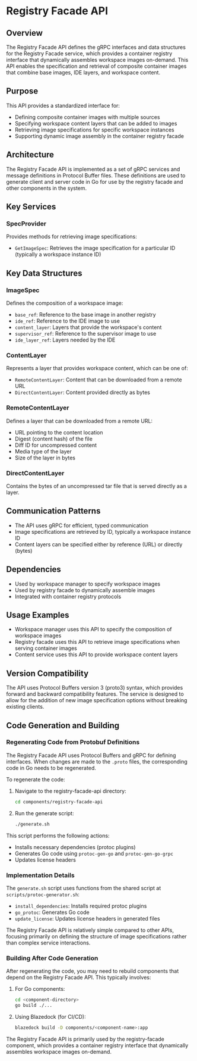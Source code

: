 # Registry Facade API

## Overview
The Registry Facade API defines the gRPC interfaces and data structures for the Registry Facade service, which provides a container registry interface that dynamically assembles workspace images on-demand. This API enables the specification and retrieval of composite container images that combine base images, IDE layers, and workspace content.

## Purpose
This API provides a standardized interface for:
- Defining composite container images with multiple sources
- Specifying workspace content layers that can be added to images
- Retrieving image specifications for specific workspace instances
- Supporting dynamic image assembly in the container registry facade

## Architecture
The Registry Facade API is implemented as a set of gRPC services and message definitions in Protocol Buffer files. These definitions are used to generate client and server code in Go for use by the registry facade and other components in the system.

## Key Services

### SpecProvider
Provides methods for retrieving image specifications:

- `GetImageSpec`: Retrieves the image specification for a particular ID (typically a workspace instance ID)

## Key Data Structures

### ImageSpec
Defines the composition of a workspace image:
- `base_ref`: Reference to the base image in another registry
- `ide_ref`: Reference to the IDE image to use
- `content_layer`: Layers that provide the workspace's content
- `supervisor_ref`: Reference to the supervisor image to use
- `ide_layer_ref`: Layers needed by the IDE

### ContentLayer
Represents a layer that provides workspace content, which can be one of:
- `RemoteContentLayer`: Content that can be downloaded from a remote URL
- `DirectContentLayer`: Content provided directly as bytes

### RemoteContentLayer
Defines a layer that can be downloaded from a remote URL:
- URL pointing to the content location
- Digest (content hash) of the file
- Diff ID for uncompressed content
- Media type of the layer
- Size of the layer in bytes

### DirectContentLayer
Contains the bytes of an uncompressed tar file that is served directly as a layer.

## Communication Patterns
- The API uses gRPC for efficient, typed communication
- Image specifications are retrieved by ID, typically a workspace instance ID
- Content layers can be specified either by reference (URL) or directly (bytes)

## Dependencies
- Used by workspace manager to specify workspace images
- Used by registry facade to dynamically assemble images
- Integrated with container registry protocols

## Usage Examples
- Workspace manager uses this API to specify the composition of workspace images
- Registry facade uses this API to retrieve image specifications when serving container images
- Content service uses this API to provide workspace content layers

## Version Compatibility
The API uses Protocol Buffers version 3 (proto3) syntax, which provides forward and backward compatibility features. The service is designed to allow for the addition of new image specification options without breaking existing clients.

## Code Generation and Building

### Regenerating Code from Protobuf Definitions
The Registry Facade API uses Protocol Buffers and gRPC for defining interfaces. When changes are made to the `.proto` files, the corresponding code in Go needs to be regenerated.

To regenerate the code:

1. Navigate to the registry-facade-api directory:
   ```bash
   cd components/registry-facade-api
   ```

2. Run the generate script:
   ```bash
   ./generate.sh
   ```

This script performs the following actions:
- Installs necessary dependencies (protoc plugins)
- Generates Go code using `protoc-gen-go` and `protoc-gen-go-grpc`
- Updates license headers

### Implementation Details
The `generate.sh` script uses functions from the shared script at `scripts/protoc-generator.sh`:

- `install_dependencies`: Installs required protoc plugins
- `go_protoc`: Generates Go code
- `update_license`: Updates license headers in generated files

The Registry Facade API is relatively simple compared to other APIs, focusing primarily on defining the structure of image specifications rather than complex service interactions.

### Building After Code Generation
After regenerating the code, you may need to rebuild components that depend on the Registry Facade API. This typically involves:

1. For Go components:
   ```bash
   cd <component-directory>
   go build ./...
   ```

2. Using Blazedock (for CI/CD):
   ```bash
   blazedock build -D components/<component-name>:app
   ```

The Registry Facade API is primarily used by the registry-facade component, which provides a container registry interface that dynamically assembles workspace images on-demand.
